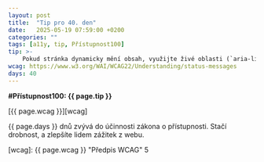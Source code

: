 ```yaml
---
layout: post
title:  "Tip pro 40. den"
date:   2025-05-19 07:59:00 +0200
categories: ""
tags: [a11y, tip, Přístupnost100]
tip: >- 
    Pokud stránka dynamicky mění obsah, využijte živé oblasti (`aria-live`) k oznámení těchto změn – např. přidání položky do košíku se slovně ohlásí uživateli čtečky.
wcag: https://www.w3.org/WAI/WCAG22/Understanding/status-messages
days: 40
---
```

**#Přístupnost100: {{ page.tip }}**

[{{ page.wcag }}][wcag]

{{ page.days }} dnů zvývá do účinnosti zákona o přístupnosti. Stačí drobnost, a zlepšíte lidem zážitek z webu.

[wcag]: {{ page.wcag }} "Předpis WCAG"
5